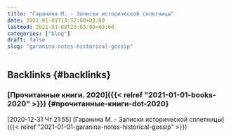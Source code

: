 ```yaml
---
title: "Гаранина М. - Записки исторической сплетницы"
date: 2021-01-01T13:52:00+03:00
lastmod: 2021-01-08T23:03:00+03:00
categories: ["blog"]
draft: false
slug: "garanina-notes-historical-gossip"
---
```


## Backlinks {#backlinks}


### [Прочитанные книги. 2020]({{< relref "2021-01-01-books-2020" >}}) {#прочитанные-книги-dot-2020}

<span class="timestamp-wrapper"><span class="timestamp">[2020-12-31 Чт 21:55] </span></span> [Гаранина М. - Записки исторической сплетницы]({{< relref "2021-01-01-garanina-notes-historical-gossip" >}})
